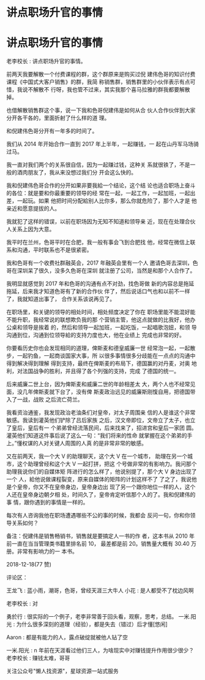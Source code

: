 # 讲点职场升官的事情

# 讲点职场升官的事情

老李校长 : 讲点职场升官的事情。

前两天我要解散一个付费课程的群，这个群原来是购买过倪 建伟色哥的知识付费课程《中国式大客户销售》的群，我简 称销售群，销售群里的小伙伴表示有点可惜，我说不解散不 行呀，我也管不过来，其实我那个喜马拉雅的群我都要解散 掉。

也借解散销售群这个事，说一下我和色哥倪建伟是如何从合 伙人合作伙伴到大家分开各干各的，里面折射了什么样的道 理。

和倪建伟色哥分开有一年多的时间了。

我们从 2014 年开始合作一直到 2017 年上半年，一起赚钱，一 起在山丹军马场骑过马。

我一直对我们两个的关系很自信，因为一起赚过钱，这种关 系就很铁了，不是一般的酒肉朋友了，我从来没想过我们分 开会这么快的。

我和倪建伟色哥合作的分开如果非要我給一个结论，这个结 论也适合职场上奋斗的各位：就是要和你最重要的领导的经 常在一起，一起工作，一起加班，一起出差，一起玩。如果 他把时间分配給别人比你多，那么你就危险了，那个人才是 他亲近和愿意提拔的人。

我就犯了这样的错误，以前在职场因为无知不知道和领导亲 近，现在在处理合伙人关系上因为大意。

我平时在兰州，色哥平时在合肥，我一般有事会飞到合肥找 他，经常在微信上联系和沟通，平时联系也不是很紧密。

我和色哥有一个收费社群融英会，2017 年融英会里有一个人 邀请色哥去深圳，色哥在深圳呆了很久，没多久色哥在深圳 就注册了公司，当然是和那个人合作了。

我明显就感觉到 2017 年和色哥的沟通有点不对劲，找色哥做 新的内容总是拖延拖延，后来我才知道色哥有了新的合作伙 伴了，然后说话口气也和以前不一样了，我就知道出事了， 合作关系该说再见了。

在职场里，和关键的领导的相处时间，相处频度决定了你在 职场里能不能混好能不能升职，我经常说的联想欺负我的那 个营销主管，他这点就做的比我好，他办公桌和领导是挨着 的，然后和领导一起加班，一起吃饭，一起唱歌泡妞，和领 导沟通到位，沟通到位领导給的支持力度也大，他在业绩上 完成也非常的好。

你要看历史你也会发现相同的道理，俾斯麦和德皇威廉一世 经常泡一起，一起散步，一起钓鱼，一起商谈国家大事，所 以很多事情很多分歧能在一点点的沟通中得到解决得到理解 得到支持，最终在俾斯麦的布局下，德国赢的对丹麦，对奥 地利，对法国战争的胜利，并且得了各个列强的支持，完成 了德国的统一。

后来威廉二世上台，因为俾斯麦和威廉二世的年龄相差太 大，两个人也不经常见面，没几年俾斯麦就下台了，没有俾 斯麦政治远见的威廉斯刚愎自用，把德国带入了一战，战败 之后流亡荷兰。

我看资治通鉴，我发现政治老油条们对皇帝，对太子周围亲 信的人是谁这个非常敏感。我读到灌英他们铲除了吕后家族 之后，汉文帝即位，文帝立了太子，也立了皇后，皇后有一 个弟弟曾经流落民间，后来找来了，招进宫和皇后一家团 圆。灌英他们知道这件事后说了这么一句：“我们将来的性命 就掌握在这个弟弟的手上。”懂权谋的人对关键人周围的人真 的是非常非常的敏感。

又在前两天，我一个大 V 的助理聊天，这个大 V 在一个城市， 助理在另一个城市，这个助理曾经和这个大 V 一起打拼，把这 个号做非常的有影响力。我问那个助理我说你们的自媒体矩 阵进行的怎么样了，他说别提了，那个大 V 身边出现了一个 人，給他说做课程裂变，原来自媒体的矩阵的计划这样不了 了之了，我说他是个皇帝，你又不在皇帝身边，皇帝身边出 现了另一个跟你地位一样的人，这个人还在皇帝身边朝夕相 处，时间久了，皇帝肯定听信那个人的了。我和倪建伟的事 情，跟你遇到的事情是一样的。

每次有人咨询我他在职场遭遇哪些不公的事的时候，我都会 反问一句，你和你领导关系如何？

备注：倪建伟是销售畅销书，销售就是要搞定人一书的作 者，这本书从 2010 年前一直在当当管理类书籍里排名前 10， 最差都是前 20。销售量大概有 30.40 万册。非常有影响力的一 本书。

2018-12-18(77 赞)

评论区：

王龙飞 : 蓝小雨，潮哥，色哥，曾经天涯三大牛人 小花 : 是人都受不了枕边风啊

老李校长 : 对

勇於行 : 很实际的一个例子，老李非常善于回头看，观察，思考，总结。 一米.阳光 : 为什么很多深刻的道理（经验），都是失去（错过）后才懂[悠闲]

Aaron : 都是有能力的人，露点破绽就被他人钻了空

一米.阳光 : n 年前在天涯看过他们三人，为啥现实中对赚钱提升作用很少很少？ 老李校长 : 赚钱太难，哥哥

关注公众号"懒人找资源"，星球资源一站式服务